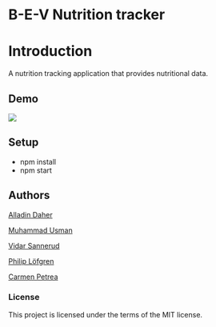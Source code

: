 # B-E-V Nutrition tracker

# Introduction
A nutrition tracking application that provides nutritional data. 

## Demo
![](https://i.imgur.com/aXecORa.gif)

## Setup
*  npm install
*  npm start

## Authors
[Alladin Daher](https://github.com/ad757)

[Muhammad Usman](https://github.com/MuhammadUsmanMushtaq)

[Vidar Sannerud](https://github.com/vidarsann)

[Philip Löfgren](https://github.com/ClaesPhilip)

[Carmen Petrea](https://github.com/JaneDoeRealOne)


### License
This project is licensed under the terms of the MIT license.
